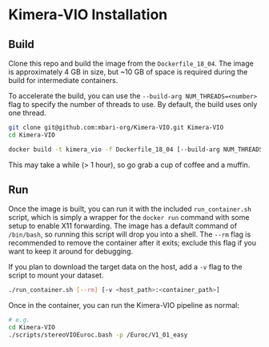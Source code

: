 # Kimera-VIO Installation

## Build

Clone this repo and build the image from the `Dockerfile_18_04`. The image is approximately 4 GB in size, but ~10 GB of space is required during the build for intermediate containers.

To accelerate the build, you can use the `--build-arg NUM_THREADS=<number>` flag to specify the number of threads to use. By default, the build uses only one thread.

```bash
git clone git@github.com:mbari-org/Kimera-VIO.git Kimera-VIO
cd Kimera-VIO

docker build -t kimera_vio -f Dockerfile_18_04 [--build-arg NUM_THREADS=<number>] .
```

This may take a while (> 1 hour), so go grab a cup of coffee and a muffin.

## Run

Once the image is built, you can run it with the included `run_container.sh` script, which is simply a wrapper for the `docker run` command with some setup to enable X11 forwarding. The image has a default command of `/bin/bash`, so running this script will drop you into a shell. The `--rm` flag is recommended to remove the container after it exits; exclude this flag if you want to keep it around for debugging.

If you plan to download the target data on the host, add a `-v` flag to the script to mount your dataset.

```bash
./run_container.sh [--rm] [-v <host_path>:<container_path>]
```

Once in the container, you can run the Kimera-VIO pipeline as normal:

```bash
# e.g.
cd Kimera-VIO
./scripts/stereoVIOEuroc.bash -p /Euroc/V1_01_easy
```